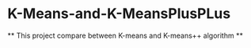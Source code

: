 # K-Means-and-K-MeansPlusPLus
** This project compare between K-means and K-means++ algorithm **



